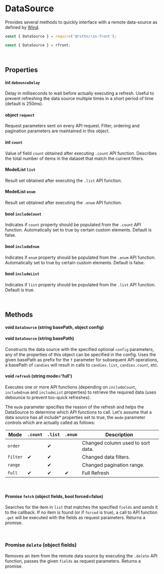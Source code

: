 # DataSource

Provides several methods to quickly interface with a remote data-source as defined by [Wind](./wind.md#data-sources).

```js
const { DataSource } = require('@rsthn/rin-front');
```

```js
const { DataSource } = rfront;
```

<br/>

## Properties

#### int `debounceDelay`
Delay in milliseconds to wait before actually executing a refresh. Useful to prevent refreshing the data source multiple times in a short period of time (default is 250ms).

#### object `request`
Request parameters sent on every API request. Filter, ordering and pagination parameters are maintained in this object.

#### int `count`
Value of field `count` obtained after executing `.count` API function. Describes the total number of items in the dataset that match the current filters.

#### ModelList `list`
Result set obtained after executing the `.list` API function.

#### ModelList `enum`
Result set obtained after executing the `.enum` API function.

#### bool `includeCount`
Indicates if `count` property should be populated from the `.count` API function. Automatically set to true by certain custom elements. Default is false.

#### bool `includeEnum`
Indicates if `enum` property should be populated from the `.enum` API function. Automatically set to true by certain custom elements. Default is false.

#### bool `includeList`
Indicates if `list` property should be populated from the `.list` API function. Default is true.

<br/>

## Methods

#### void `DataSource` (string basePath, object config)
#### void `DataSource` (string basePath)

Constructs the data source with the specified optional `config` parameters, any of the properties of this object can be specified in the config. Uses the given basePath as prefix for the `f` parameter for subsequent API operations, a basePath of `candies` will result in calls to `candies.list`, `candies.count`, etc.

#### void `refresh` (string mode='full')

Executes one or more API functions (depending on `includeCount`, `includeEnum` and `includeList` properties) to retrieve the required data (uses debounce to prevent too-quick refreshes).

The `mode` parameter specifies the reason of the refresh and helps the DataSource to determine which API functions to call. Let's assume that a data source has all include* properties set to true, the `mode` parameter controls which are actually called as follows:

| Mode |`.count`|`.list`|`.enum`|Description|
|------|--------|-------|------|------------|
|`order` | |✔| |Changed column used to sort data.
|`filter`|✔|✔| |Changed data filters.
|`range` | |✔| |Changed pagination range.
|`full`  |✔|✔|✔|Full Refresh

<br/>

#### Promise `fetch` (object fields, bool forced=false)

Searches for the item in `list` that matches the specified `fields` and sends it to the callback. If no item is found (or if `forced` is true), a call to API function `.get` will be executed with the fields as request parameters. Returns a promise.

<br/>

### Promise `delete` (object fields)

Removes an item from the remote data source by executing the `.delete` API function, passes the given `fields` as request parameters. Returns a promise.
